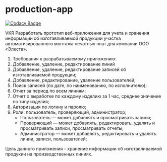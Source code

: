 # production-app

[![Codacy Badge](https://api.codacy.com/project/badge/Grade/cb64e01dcb5542d2ad8bf5eb24d452e5)](https://app.codacy.com/manual/DmitryZadvoryev/production-app?utm_source=github.com&utm_medium=referral&utm_content=DmitryZadvoryev/production-app&utm_campaign=Badge_Grade_Dashboard)

VKR
Разработать прототип веб-приложения для учета и хранения информации об изготавливаемой продукции участка 
автоматизированного монтажа печатных плат для компании ООО «Элеста».
 
1.  Требования к разрабатываемому приложению:
2.  Добавление, удаление, редактирование линий
3.  Добавление, удаление, редактирование записей об изготавливаемой продукции;
4.  Добавление, редактирование, удаление пользователей;
5.  Поиск записей (по дате, по наименованию, по исполнителю);
6.  Отчет за период по всем линиям;
7.  Отчет о выработке по каждому изделию за 1 час, среднее значение по типу изделия;
8.  Авторизация по логину и паролю;
9.  Роли: пользователь, проверяющий, администратор;
    -  Пользователь — может добавлять и просматривать записи;
    -  Проверяющий — может добавлять, редактировать, удалять и просматривать записи, просматривать отчеты;
    -  Администратор — может добавлять, редактировать и удалять линии, записи, пользователей;
        
 
 Цель данного приложения - хранение информации об изготавливаемой продукии на производственных линиях.

      